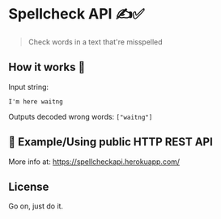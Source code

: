 # Spellcheck API ✍️✅
> Check words in a text that're misspelled

## How it works 🚀

Input string: 

`I'm here waitng`

Outputs decoded wrong words: `["waitng"]`

## 👀 Example/Using public HTTP REST API

More info at:
https://spellcheckapi.herokuapp.com/

## License
Go on, just do it.
